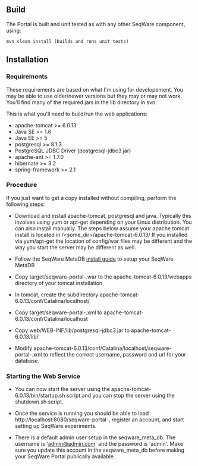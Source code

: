 ## Build

The Portal is built and unit tested as with any other SeqWare component, using:

	mvn clean install (builds and runs unit tests)

## Installation 

### Requirements

These requirements are based on what I'm using for developement.  You may be able 
to use older/newer versions but they may or may not work.  You'll find many of the
required jars in the lib directory in svn.

This is what you'll need to build/run the web applications:

* apache-tomcat >= 6.0.13
* Java SE >= 1.6
* Java EE >= 5
* postgresql >= 8.1.3
* PostgreSQL JDBC Driver (postgresql-jdbc3.jar)
* apache-ant >= 1.7.0
* hibernate >= 3.2
* spring-framework >= 2.1

### Procedure

If you just want to get a copy installed without compiling, perform the following steps:

* Download and install apache-tomcat, postgresql and java. Typically this
  involves using yum or apt-get depending on your Linux distribution. You can
  also install manually. The steps below assume your apache tomcat install is
  located in /<some_dir>/apache-tomcat-6.0.13/ If you installed via yum/apt-get
  the location of config/war files may be different and the way you start the
  server may be different as well. 

* Follow the SeqWare MetaDB [install guide](http://seqware.github.com/docs/github_readme/3-metadb/) to setup your SeqWare MetaDB

* Copy target/seqware-portal-<version>.war to the apache-tomcat-6.0.13/webapps directory of your tomcat installation

* In tomcat, create the subdirectory apache-tomcat-6.0.13/conf/Catalina/localhost/

* Copy target/seqware-portal-<version>.xml to apache-tomcat-6.0.13/conf/Catalina/localhost

* Copy web/WEB-INF/lib/postgresql-jdbc3.jar to apache-tomcat-6.0.13/lib/

* Modify apache-tomcat-6.0.13/conf/Catalina/localhost/seqware-portal-<version>.xml to reflect the
  correct username, password and url for your database.

### Starting the Web Service 

* You can now start the server using the apache-tomcat-6.0.13/bin/startup.sh script and
  you can stop the server using the shutdown.sh script.
  
* Once the service is running you should be able to load http://localhost:8080/seqware-portal-<version>,
  register an account, and start setting up SeqWare experiments.

* There is a default admin user setup in the seqware_meta_db. The username is
  'admin@admin.com' and the password is 'admin'. Make sure you update this account in
  the seqware_meta_db before making your SeqWare Portal publically available.
